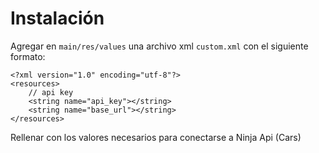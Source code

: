 # Instalación

Agregar en `main/res/values` una archivo xml `custom.xml` con el siguiente formato:
```
<?xml version="1.0" encoding="utf-8"?>
<resources>
    // api key
    <string name="api_key"></string>
    <string name="base_url"></string>
</resources>
```

Rellenar con los valores necesarios para conectarse a Ninja Api (Cars)

